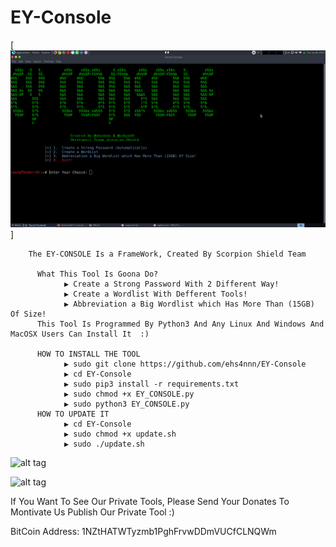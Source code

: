 # EY-Console

[![alt tag](EY_CONSOLE.png)]


        The EY-CONSOLE Is a FrameWork, Created By Scorpion Shield Team

          What This Tool Is Goona Do?
                ▶️ Create a Strong Password With 2 Different Way!
                ▶️ Create a Wordlist With Defferent Tools!
                ▶️ Abbreviation a Big Wordlist which Has More Than (15GB) Of Size!
          This Tool Is Programmed By Python3 And Any Linux And Windows And MacOSX Users Can Install It  :)

          HOW TO INSTALL THE TOOL
                ▶️ sudo git clone https://github.com/ehs4nnn/EY-Console
                ▶️ cd EY-Console
                ▶️ sudo pip3 install -r requirements.txt
                ▶️ sudo chmod +x EY_CONSOLE.py
                ▶️ sudo python3 EY_CONSOLE.py
          HOW TO UPDATE IT
                ▶️ cd EY-Console
                ▶️ sudo chmod +x update.sh
                ▶️ sudo ./update.sh


![alt tag](https://image.ibb.co/i4ES3U/bc.png)

![alt tag](https://raw.githubusercontent.com/ehs4nnn/EY-Console/master/BITCOIN%20QR.png)
                 
 If You Want To See Our Private Tools, Please Send Your Donates To Montivate Us Publish Our Private Tool :)
 
 
 BitCoin Address: 1NZtHATWTyzmb1PghFrvwDDmVUCfCLNQWm

